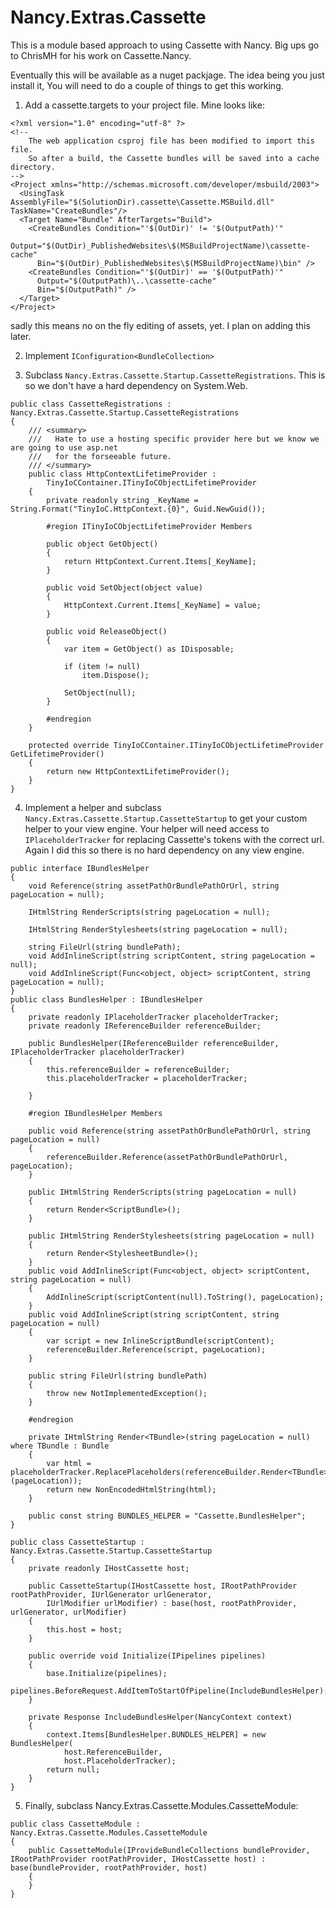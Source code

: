 Nancy.Extras.Cassette
=====================

This is a module based approach to using Cassette with Nancy. Big ups go to ChrisMH for his work on Cassette.Nancy.

Eventually this will be available as a nuget packjage. The idea being you just install it, You will need to do a couple of things to get this working.

1) Add a cassette.targets to your project file. Mine looks like:
```
<?xml version="1.0" encoding="utf-8" ?>
<!--
    The web application csproj file has been modified to import this file.
    So after a build, the Cassette bundles will be saved into a cache directory.
-->
<Project xmlns="http://schemas.microsoft.com/developer/msbuild/2003">
  <UsingTask AssemblyFile="$(SolutionDir).cassette\Cassette.MSBuild.dll" TaskName="CreateBundles"/>
  <Target Name="Bundle" AfterTargets="Build">
    <CreateBundles Condition="'$(OutDir)' != '$(OutputPath)'"
      Output="$(OutDir)_PublishedWebsites\$(MSBuildProjectName)\cassette-cache" 
      Bin="$(OutDir)_PublishedWebsites\$(MSBuildProjectName)\bin" />
    <CreateBundles Condition="'$(OutDir)' == '$(OutputPath)'" 
      Output="$(OutputPath)\..\cassette-cache" 
      Bin="$(OutputPath)" />
  </Target>
</Project>
```  
sadly this means no on the fly editing of assets, yet. I plan on adding this later.

2) Implement `IConfiguration<BundleCollection>`

3) Subclass  `Nancy.Extras.Cassette.Startup.CassetteRegistrations`. This is so we don't have a hard dependency on System.Web.
```
public class CassetteRegistrations : Nancy.Extras.Cassette.Startup.CassetteRegistrations
{
    /// <summary>
    ///   Hate to use a hosting specific provider here but we know we are going to use asp.net 
    ///   for the forseeable future.
    /// </summary>
    public class HttpContextLifetimeProvider :
        TinyIoCContainer.ITinyIoCObjectLifetimeProvider
    {
        private readonly string _KeyName = String.Format("TinyIoC.HttpContext.{0}", Guid.NewGuid());

        #region ITinyIoCObjectLifetimeProvider Members

        public object GetObject()
        {
            return HttpContext.Current.Items[_KeyName];
        }

        public void SetObject(object value)
        {
            HttpContext.Current.Items[_KeyName] = value;
        }

        public void ReleaseObject()
        {
            var item = GetObject() as IDisposable;

            if (item != null)
                item.Dispose();

            SetObject(null);
        }

        #endregion
    }

    protected override TinyIoCContainer.ITinyIoCObjectLifetimeProvider GetLifetimeProvider()
    {
        return new HttpContextLifetimeProvider();
    }
}
```  
4) Implement a helper and subclass `Nancy.Extras.Cassette.Startup.CassetteStartup` to get your custom helper to your view engine. Your helper will need access to `IPlaceholderTracker` for replacing Cassette's tokens with the correct url. Again I did this so there is no hard dependency on any view engine.
```
public interface IBundlesHelper
{
    void Reference(string assetPathOrBundlePathOrUrl, string pageLocation = null);

    IHtmlString RenderScripts(string pageLocation = null);

    IHtmlString RenderStylesheets(string pageLocation = null);

    string FileUrl(string bundlePath);
    void AddInlineScript(string scriptContent, string pageLocation = null);
    void AddInlineScript(Func<object, object> scriptContent, string pageLocation = null);
}
public class BundlesHelper : IBundlesHelper
{
    private readonly IPlaceholderTracker placeholderTracker;
    private readonly IReferenceBuilder referenceBuilder;

    public BundlesHelper(IReferenceBuilder referenceBuilder, IPlaceholderTracker placeholderTracker)
    {
        this.referenceBuilder = referenceBuilder;
        this.placeholderTracker = placeholderTracker;
        
    }

    #region IBundlesHelper Members

    public void Reference(string assetPathOrBundlePathOrUrl, string pageLocation = null)
    {
        referenceBuilder.Reference(assetPathOrBundlePathOrUrl, pageLocation);
    }

    public IHtmlString RenderScripts(string pageLocation = null)
    {
        return Render<ScriptBundle>();
    }

    public IHtmlString RenderStylesheets(string pageLocation = null)
    {
        return Render<StylesheetBundle>();
    }
    public void AddInlineScript(Func<object, object> scriptContent, string pageLocation = null)
    {
        AddInlineScript(scriptContent(null).ToString(), pageLocation);
    }
    public void AddInlineScript(string scriptContent, string pageLocation = null)
    {
        var script = new InlineScriptBundle(scriptContent);
        referenceBuilder.Reference(script, pageLocation);
    }

    public string FileUrl(string bundlePath)
    {
        throw new NotImplementedException();
    }

    #endregion

    private IHtmlString Render<TBundle>(string pageLocation = null) where TBundle : Bundle
    {
        var html = placeholderTracker.ReplacePlaceholders(referenceBuilder.Render<TBundle>(pageLocation));
        return new NonEncodedHtmlString(html);
    }

    public const string BUNDLES_HELPER = "Cassette.BundlesHelper";
}

public class CassetteStartup : Nancy.Extras.Cassette.Startup.CassetteStartup
{
    private readonly IHostCassette host;

    public CassetteStartup(IHostCassette host, IRootPathProvider rootPathProvider, IUrlGenerator urlGenerator,
        IUrlModifier urlModifier) : base(host, rootPathProvider, urlGenerator, urlModifier)
    {
        this.host = host;
    }

    public override void Initialize(IPipelines pipelines)
    {
        base.Initialize(pipelines);
        pipelines.BeforeRequest.AddItemToStartOfPipeline(IncludeBundlesHelper);
    }

    private Response IncludeBundlesHelper(NancyContext context)
    {
        context.Items[BundlesHelper.BUNDLES_HELPER] = new BundlesHelper(
            host.ReferenceBuilder,
            host.PlaceholderTracker);
        return null;
    }
}
```
5) Finally, subclass Nancy.Extras.Cassette.Modules.CassetteModule:
```
public class CassetteModule : Nancy.Extras.Cassette.Modules.CassetteModule
{
    public CassetteModule(IProvideBundleCollections bundleProvider, IRootPathProvider rootPathProvider, IHostCassette host) : base(bundleProvider, rootPathProvider, host)
    {
    }
}
```
